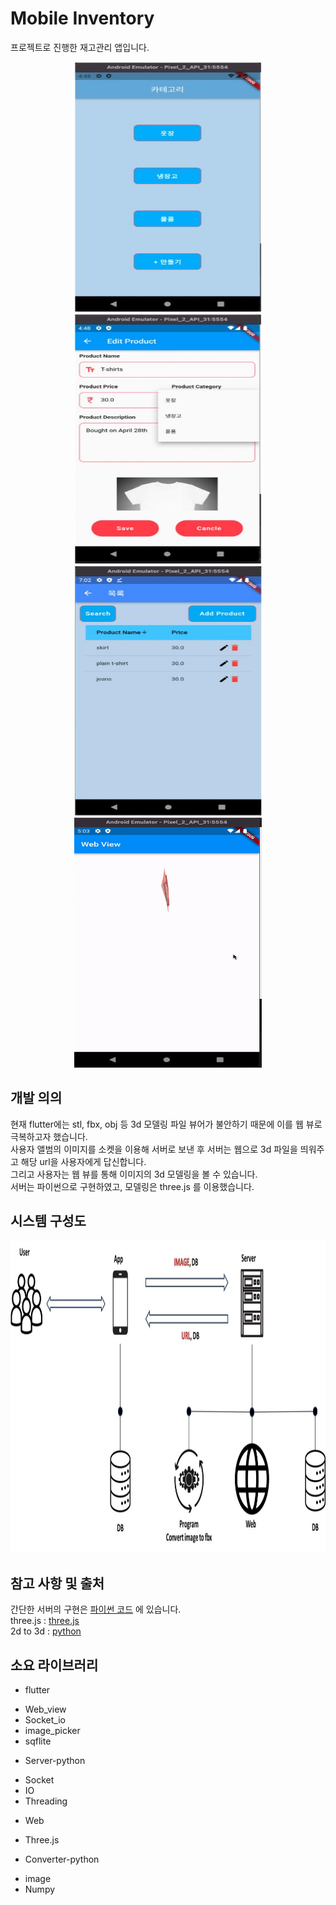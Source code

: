 # Mobile Inventory

프로젝트로 진행한 재고관리 앱입니다.
<p align="center">
<img src="./그림01.jpg" width="300" height="400">
<img src="./그림02.jpg" width="300" height="400">
<img src="./그림03.jpg" width="300" height="400">
<img src="./ezgif-4-6f4b14424a.gif" width="300" height="400">
</p>

## 개발 의의
현재 flutter에는 stl, fbx, obj 등 3d 모델링 파일 뷰어가 불안하기 때문에 이를 웹 뷰로 극복하고자 했습니다.<br>
사용자 앨범의 이미지를 소켓을 이용해 서버로 보낸 후 서버는 웹으로 3d 파일을 띄워주고 해당 url을 사용자에게 답신합니다. <br>
그리고 사용자는 웹 뷰를 통해 이미지의 3d 모델링을 볼 수 있습니다. <br>
서버는 파이썬으로 구현하였고, 모델링은 three.js 를 이용했습니다.

## 시스템 구성도
<p align="center">
<img src="./그림04.jpg" width="600" height="500">
</p>

## 참고 사항 및 출처
간단한 서버의 구현은 [파이썬 코드](https://github.com/Ealloons/flutter_Inventory/blob/master/Server/server.py, "파이썬 ") 에 있습니다. <br>
three.js : [three.js](https://threejs.org/, "three") <br>
2d to 3d : [python]([https://threejs.org/](https://github.com/armindocachada/create-3d-model-using-python), "stl") <br>

## 소요 라이브러리
* flutter
- Web_view
- Socket_io
- image_picker
- sqflite
* Server-python
- Socket
- IO
- Threading
* Web
- Three.js
* Converter-python
- image
- Numpy
